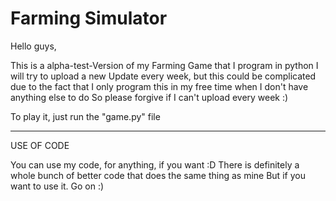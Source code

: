 # Farming Simulator

Hello guys,

This is a alpha-test-Version of my Farming Game that I program in python
I will try to upload a new Update every week, but this could be complicated due to the fact that I only program this in my free time when I don't have anything else to do
So please forgive if I can't upload every week :)


To play it, just run the "game.py" file

----------
USE OF CODE

You can use my code, for anything, if you want :D
There is definitely a whole bunch of better code that does the same thing as mine
But if you want to use it. Go on :)
